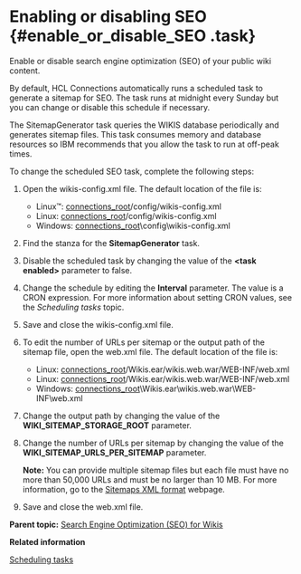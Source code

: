 # Enabling or disabling SEO {#enable_or_disable_SEO .task}

Enable or disable search engine optimization \(SEO\) of your public wiki content.

By default, HCL Connections automatically runs a scheduled task to generate a sitemap for SEO. The task runs at midnight every Sunday but you can change or disable this schedule if necessary.

The SitemapGenerator task queries the WIKIS database periodically and generates sitemap files. This task consumes memory and database resources so IBM recommends that you allow the task to run at off-peak times.

To change the scheduled SEO task, complete the following steps:

1.  Open the wikis-config.xml file. The default location of the file is:

    -   Linux™: [connections\_root](../plan/i_ovr_r_directory_conventions.md)/config/wikis-config.xml
    -   Linux: [connections\_root](../plan/i_ovr_r_directory_conventions.md)/config/wikis-config.xml
    -   Windows: [connections\_root](../plan/i_ovr_r_directory_conventions.md)\\config\\wikis-config.xml
2.  Find the stanza for the **SitemapGenerator** task.

3.  Disable the scheduled task by changing the value of the **<task enabled\>** parameter to false.

4.  Change the schedule by editing the **Interval** parameter. The value is a CRON expression. For more information about setting CRON values, see the *Scheduling tasks* topic.

5.  Save and close the wikis-config.xml file.

6.  To edit the number of URLs per sitemap or the output path of the sitemap file, open the web.xml file. The default location of the file is:

    -   Linux: [connections\_root](../plan/i_ovr_r_directory_conventions.md)/Wikis.ear/wikis.web.war/WEB-INF/web.xml
    -   Linux: [connections\_root](../plan/i_ovr_r_directory_conventions.md)/Wikis.ear/wikis.web.war/WEB-INF/web.xml
    -   Windows: [connections\_root](../plan/i_ovr_r_directory_conventions.md)\\Wikis.ear\\wikis.web.war\\WEB-INF\\web.xml
7.  Change the output path by changing the value of the **WIKI\_SITEMAP\_STORAGE\_ROOT** parameter.

8.  Change the number of URLs per sitemap by changing the value of the **WIKI\_SITEMAP\_URLS\_PER\_SITEMAP** parameter.

    **Note:** You can provide multiple sitemap files but each file must have no more than 50,000 URLs and must be no larger than 10 MB. For more information, go to the [Sitemaps XML format](http://www.sitemaps.org/protocol.html) webpage.

9.  Save and close the web.xml file.


**Parent topic:** [Search Engine Optimization \(SEO\) for Wikis](../admin/c_admin_wikis_SEO.md)

**Related information**  


[Scheduling tasks](../admin/c_admin_common_was_scheduler.md)


